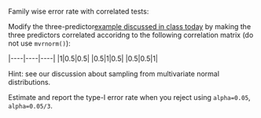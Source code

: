 
Family wise error rate with correlated tests:

Modify the three-predictor[example discussed in class today](https://github.com/gdlc/STAT_COMP/edit/master/LARGE_SCALE_TESTING.md) by making the three predictors correlated accoridng to 
the following correlation matrix (do not use `mvrnorm()`):

|----|----|----|
|1|0.5|0.5|
|0.5|1|0.5|
|0.5|0.5|1|


Hint: see our discussion about sampling from multivariate normal distributions.

Estimate and report the type-I error rate when you reject using `alpha=0.05`, `alpha=0.05/3`.
